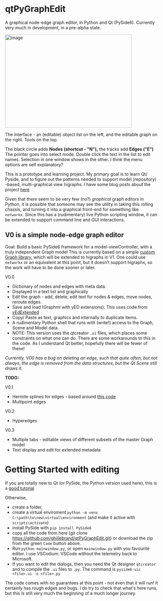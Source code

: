 # qtPyGraphEdit
A graphical node-edge graph editor, in Python and Qt (PySide6). Currently very much in development, in a pre-alpha state.
<p align="centre">
<img width="416" height="306" alt="image" src="https://github.com/user-attachments/assets/3003b49e-4625-4cc3-91b0-0da034a61bbc" />
</p>
<p align="centre">
The interface - an (editable) object list on the left, and the editable graph on the right. Tools on the top. 
            
The black circle adds **Nodes (shortcut - "N"),** the tracks add **Edges ("E")** The pointer goes into select mode. Double click the text in the list to edit names. Selection in one window shows in the other. I _think_ the menu options are self explanatory?
</p>

This is a prototype and learning project. My primary goal is to learn Qt/ Pyside, and to figure out the patterns needed to support model (repository) -based, multi-graphical view higraphs. I have some blog posts about the project [here](https://isijingi.co.za/wp/category/higraph/)

Given that there seem to be very few (no?) _graphical_ graph editors in Python, it is possible that someone may see the utility in taking this rolling chassis, and turning it into a graphical front-end for something like `networkx`. Since this has a (rudimentary) live Python scripting window, it can be extended to support command line and GUI interactions.

## V0 is a simple node-edge graph editor

Goal: Build a basic PySide6 framework for a model-viewController, with a truly independent Graph model
This is currently based on a simple [custom Graph library](https://github.com/ghillebrand/qtPyGraphEdit/blob/main/src/coreGraph.py), which will be extended to higraphs in V1. One could use `networkx` or an equivalent at this point, but it doesn't support higraphs, so the work will have to be done sooner or later.

V0.0
- Dictionary of nodes and edges with meta data. 
- Displayed in a text list and graphically
- Edit the graph - add, delete, edit text for nodes & edges, move nodes, reroute edges. 
- Save and load (Graphml with yED extensions). This uses code from [yEdExtended](https://github.com/cole-st-john/yEdExtended)
- Copy/ Paste as text, graphics and internally to duplicate items.
- A rudimentary Python shell that runs with (write!) access to the Graph, Scene and Model data.
- NOTE: This version uses the qtcreator `.ui` files, which places some constraints on what one can do. There are some workarounds to this in the code. As I understand Qt better, hopefully there will be fewer of these!

_Currently, V00 has a bug on deleting an edge, such that quite often, but not always, the edge is removed from the data structures, but the Qt Scene still draws it._

**TODO:**

V0.1
- Hermite splines for edges - based around [this code](https://github.com/vedantyadu/Hermite-cubic-spline)
- Multipoint edges

V0.2
- Hyperedges
            
V0.3
- Multiple tabs - editable views of different subsets of the master Graph model 
- Text display and edit for extended metadata

# Getting Started with editing
If you are totally new to Qt (or PySide, the Python version used here), this is a [good tutorial](www.pythonguis.com/tutorials/pyside6-qgraphics-vector-graphics/)

Otherwise, 
- create a folder, 
- create a virtual enviroment  `python -m venv C:\path\to\new\virtual\environment` (and make it active with `scripts\activate`)
- install PySide with `pip install PySide6`
- copy all the code from here (git clone https://github.com/ghillebrand/qtPyGraphEdit.git) or download the zip from the green `Code` button above.
- Run `python mainwindow.py`, or open `mainwindow.py` with you favourite editor. I use VSCodium: VSCode without the telemetry back to Microsoft.
- If you want to edit the dialogs, then you need the Qt designer `qtcreator` and to compile the `.ui` files to `.py`. The command is `pyside6-uic <file>.ui -o <file>.py`

The code comes with no guarantees at this point - not even that it will run! It certainly has rough edges and bugs. I do try to check that what's here runs, but this is still very much the beginning of a much longer journey.
